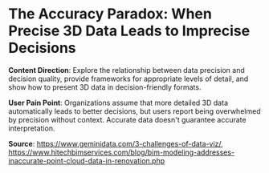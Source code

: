 # The Accuracy Paradox: When Precise 3D Data Leads to Imprecise Decisions

**Content Direction**: Explore the relationship between data precision and decision quality, provide frameworks for appropriate levels of detail, and show how to present 3D data in decision-friendly formats.

**User Pain Point**: Organizations assume that more detailed 3D data automatically leads to better decisions, but users report being overwhelmed by precision without context. Accurate data doesn't guarantee accurate interpretation.

**Source**: https://www.geminidata.com/3-challenges-of-data-viz/, https://www.hitechbimservices.com/blog/bim-modeling-addresses-inaccurate-point-cloud-data-in-renovation.php

